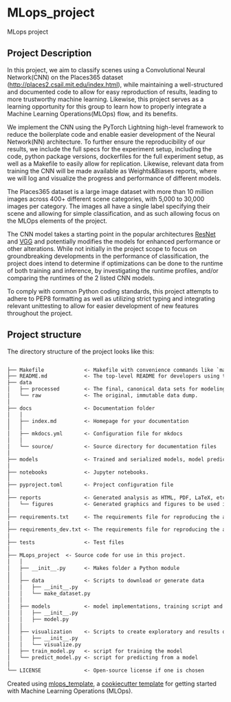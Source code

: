 # MLops_project

MLops project
## Project Description
In this project, we aim to classify scenes using a Convolutional Neural Network(CNN) on the Places365 dataset (http://places2.csail.mit.edu/index.html), while maintaining a well-structured and documented code to allow for easy reproduction of results, leading to more trustworthy machine learning. Likewise, this project serves as a learning opportunity for this group to learn how to properly integrate a Machine Learning Operations(MLOps) flow, and its benefits.

We implement the CNN using the PyTorch Lightning high-level framework to reduce the boilerplate code and enable easier development of the Neural Network(NN) architecture. 
To further ensure the reproducibility of our results, we include the full specs for the experiment setup, including the code, python package versions, dockerfiles for the full experiment setup, as well as a Makefile to easily allow for replication. Likewise, relevant data from training the CNN will be made available as Weights&Biases reports, where we will log and visualize the progress and performance of different models.


The Places365 dataset is a large image dataset with more than 10 million images across 400+ different scene categories, with 5,000 to 30,000 images per category. The images all have a single label specifying their scene and allowing for simple classification, and as such allowing focus on the MLOps elements of the project.

The CNN model takes a starting point in the popular architectures [ResNet](https://github.com/KaimingHe/deep-residual-networks) and [VGG](https://gitlab.com/vgg/vgg_classifier) and potentially modifies the models for enhanced performance or other alterations. While not initially in the project scope to focus on groundbreaking developments in the performance of classification, the project does intend to determine if optimizations can be done to the runtime of both training and inference, by investigating the runtime profiles, and/or comparing the runtimes of the 2 listed CNN models.

To comply with common Python coding standards, this project attempts to adhere to PEP8 formatting as well as utilizing strict typing and integrating relevant unittesting to allow for easier development of new features throughout the project.


## Project structure

The directory structure of the project looks like this:

```txt

├── Makefile             <- Makefile with convenience commands like `make data` or `make train`
├── README.md            <- The top-level README for developers using this project.
├── data
│   ├── processed        <- The final, canonical data sets for modeling.
│   └── raw              <- The original, immutable data dump.
│
├── docs                 <- Documentation folder
│   │
│   ├── index.md         <- Homepage for your documentation
│   │
│   ├── mkdocs.yml       <- Configuration file for mkdocs
│   │
│   └── source/          <- Source directory for documentation files
│
├── models               <- Trained and serialized models, model predictions, or model summaries
│
├── notebooks            <- Jupyter notebooks.
│
├── pyproject.toml       <- Project configuration file
│
├── reports              <- Generated analysis as HTML, PDF, LaTeX, etc.
│   └── figures          <- Generated graphics and figures to be used in reporting
│
├── requirements.txt     <- The requirements file for reproducing the analysis environment
|
├── requirements_dev.txt <- The requirements file for reproducing the analysis environment
│
├── tests                <- Test files
│
├── MLops_project  <- Source code for use in this project.
│   │
│   ├── __init__.py      <- Makes folder a Python module
│   │
│   ├── data             <- Scripts to download or generate data
│   │   ├── __init__.py
│   │   └── make_dataset.py
│   │
│   ├── models           <- model implementations, training script and prediction script
│   │   ├── __init__.py
│   │   ├── model.py
│   │
│   ├── visualization    <- Scripts to create exploratory and results oriented visualizations
│   │   ├── __init__.py
│   │   └── visualize.py
│   ├── train_model.py   <- script for training the model
│   └── predict_model.py <- script for predicting from a model
│
└── LICENSE              <- Open-source license if one is chosen
```

Created using [mlops_template](https://github.com/SkafteNicki/mlops_template),
a [cookiecutter template](https://github.com/cookiecutter/cookiecutter) for getting
started with Machine Learning Operations (MLOps).
